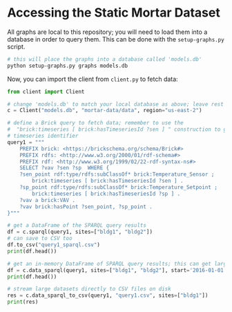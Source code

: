 # Accessing the Static Mortar Dataset

All graphs are local to this repository; you will need to load them into a
database in order to query them. This can be done with the `setup-graphs.py` script.

```bash
# this will place the graphs into a database called 'models.db'
python setup-graphs.py graphs models.db
```

Now, you can import the client from `client.py` to fetch data:

```python
from client import Client

# change 'models.db' to match your local database as above; leave rest as-is
c = Client("models.db", "mortar-data/data", region="us-east-2")

# define a Brick query to fetch data; remember to use the
#  "brick:timeseries [ brick:hasTimeseriesId ?sen ] " construction to get the
# timeseries identifier
query1 = """
    PREFIX brick: <https://brickschema.org/schema/Brick#>
    PREFIX rdfs: <http://www.w3.org/2000/01/rdf-schema#>
    PREFIX rdf: <http://www.w3.org/1999/02/22-rdf-syntax-ns#>
    SELECT ?vav ?sen ?sp  WHERE {
    ?sen_point rdf:type/rdfs:subClassOf* brick:Temperature_Sensor ;
        brick:timeseries [ brick:hasTimeseriesId ?sen ] .
    ?sp_point rdf:type/rdfs:subClassOf* brick:Temperature_Setpoint ;
        brick:timeseries [ brick:hasTimeseriesId ?sp ] .
    ?vav a brick:VAV .
    ?vav brick:hasPoint ?sen_point, ?sp_point .
}"""

# get a DataFrame of the SPARQL query results
df = c.sparql(query1, sites=["bldg1", "bldg2"])
# can save to CSV too
df.to_csv("query1_sparql.csv")
print(df.head())

# get an in-memory DataFrame of SPARQL query results; this can get large so watch your memory usage
df = c.data_sparql(query1, sites=["bldg1", "bldg2"], start='2016-01-01', end='2016-02-01', limit=1e6)
print(df.head())

# stream large datasets directly to CSV files on disk
res = c.data_sparql_to_csv(query1, "query1.csv", sites=["bldg1"])
print(res)
```
